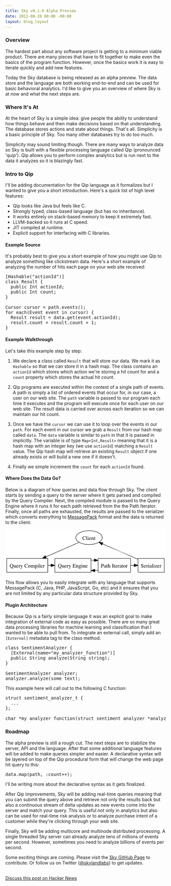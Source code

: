 ```yaml
---
title: Sky v0.1.0 Alpha Preview
date: 2012-08-20 00:00 -00:00
layout: blog_layout
---
```


### Overview

The hardest part about any software project is getting to a minimum viable
product. There are many pieces that have to fit together to make even the
basics of the program function. However, once the basics work it is easy to
iterate quickly and add new features.

Today the Sky database is being released as an alpha preview. The data store
and the language are both working end-to-end and can be used for basic
behavioral analytics.  I'd like to give you an overview of where Sky is at now
and what the next steps are.


### Where It's At

At the heart of Sky is a simple idea: give people the ability to understand
how things behave and then make decisions based on that understanding. The
database stores actions and state about things. That's all. Simplicity is a
basic principle of Sky. Too many other databases try to do too much.

Simplicity may sound limiting though. There are many ways to analyze data so
Sky is built with a flexible processing language called Qip (pronounced
'quip'). Qip allows you to perform complex analytics but is run next to the
data it analyzes so it is blazingly fast.


### Intro to Qip

I'll be adding documentation for the Qip language as it formalizes but I
wanted to give you a short introduction. Here's a quick list of high level
features:

* Qip looks like Java but feels like C.
* Strongly typed, class-based language (but has no inheritance).
* It works entirely on stack-based memory to keep it extremely fast.
* LLVM-backed so it runs at C speed.
* JIT compiled at runtime.
* Explicit support for interfacing with C libraries.


#### Example Source

It's probably best to give you a short example of how you might use Qip to
analyze something like clickstream data. Here's a short example of analyzing
the number of hits each page on your web site received:

<pre class="prettyprint" style="margin-bottom:9px;">
[Hashable("actionId")]
class Result {
  public Int actionId;
  public Int count;
}

Cursor cursor = path.events();
for each(Event event in cursor) {
  Result result = data.get(event.actionId);
  result.count = result.count + 1;
}
</pre>

#### Example Walkthrough

Let's take this example step by step:

1. We declare a class called `Result` that will store our data. We mark it as
`Hashable` so that we can store it in a hash map. The class contains an
`actionId` which stores which action we're storing a hit count for and a
`count` property which stores the actual hit count.

1. Qip programs are executed within the context of a single path of events. A
path is simply a list of ordered events that occur for, in our case, a user on
our web site. The `path` variable is passed to our program each time it
executes and the program will execute once for each user on our web site. The
result data is carried over across each iteration so we can maintain our hit
count.

1. Once we have the `cursor` we can use it to loop over the events in our
`path`. For each event in our cursor we grab a `Result` from our hash map
called `data`. The `data` variable is similar to `path` in that it is passed
in implicitly. The variable is of type `Map<Int,Result>` meaning that it is a
hash map with an integer key (we use `actionId`) matching a `Result` value.
The Qip hash map will retrieve an existing `Result` object if one already
exists or will build a new one if it doesn't.

1. Finally we simple increment the `count` for each `actionId` found.


#### Where Does the Data Go?

Below is a diagram of how queries and data flow through Sky. The client starts
by sending a query to the server where it gets parsed and compiled by the
Query Compiler. Next, the compiled module is passed to the Query Engine where
it runs it for each path retrieved from the the Path Iterator. Finally, once
all paths are exhausted, the results are passed to the serializer which
converts everything to [MessagePack](http://msgpack.org/) format and the data
is returned to the client.

<center>
  <img src="/images/sky-v1.0.0-alpha-preview/qip_flow.png">
</center>

This flow allows you to easily integrate with any language that supports
MessagePack (C, Java, PHP, JavaScript, Go, etc) and it ensures that you are
not limited by any particular data structure provided by Sky.


#### Plugin Architecture

Because Qip is a fairly simple language it was an explicit goal to make
integration of external code as easy as possible. There are so many great data
processing libraries for machine learning and classification that I wanted to
be able to pull from. To integrate an external call, simply add an
`[External]` metadata tag to the class method.

<pre class="prettyprint" style="margin-bottom:9px;">
class SentimentAnalyzer {
  [External(name="my_analyzer_function")]
  public String analyze(String string);
}

SentimentAnalyzer analyzer;
analyzer.analyze(some_text);
</pre>

This example here will call out to the following C function:

<pre class="prettyprint" style="margin-bottom:9px;">
struct sentiment_analyzer_t {
  ...
};

char *my_analyzer_function(struct sentiment_analyzer *analyzer, char *string);
</pre>



### Roadmap

The alpha preview is still a rough cut. The next steps are to stabilize the
server, API and the language. After that some additional language features
will be added to make queries simpler and easier. A declarative syntax will be
layered on top of the Qip procedural form that will change the web page hit
query to this:

<pre class="prettyprint" style="margin-bottom:9px;">
data.map(path, :count++);
</pre>

I'll be writing more about the declarative syntax as it gets finalized.

After Qip improvements, Sky will be adding real-time queries meaning that you
can submit the query above and retrieve not only the results back but also a
continuous stream of delta updates as new events come into the server and
match your query. This is useful not only in analytics but also can be used
for real-time risk analysis or to analyze purchase intent of a customer while
they're clicking through your web site.

Finally, Sky will be adding multicore and multinode distributed processing. A
single threaded Sky server can already analyze tens of millions of events per
second. However, sometimes you need to analyze billions of events per second.

Some exciting things are coming. Please visit the [Sky GitHub
Page](https://github.com/skylandlabs/sky) to contribute. Or follow us on
Twitter ([@skylandlabs](https://twitter.com/skylandlabs)) to get
updates.<br/><br/>

[Discuss this post on Hacker News](http://news.ycombinator.com/item?id=4409506)
